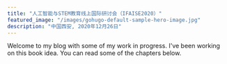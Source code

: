 ```yaml
---
title: "人工智能与STEM教育线上国际研讨会（IFAISE2020）"
featured_image: "/images/gohugo-default-sample-hero-image.jpg"
description: "中国西安, 2020年12月26日"
---
```


Welcome to my blog with some of my work in progress. I've been working on this book idea. You can read some of the chapters below.
